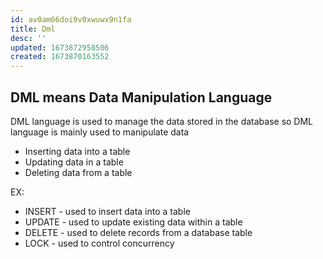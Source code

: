 ```yaml
---
id: av0am66doi9v0xwuwx9n1fa
title: Dml
desc: ''
updated: 1673872958506
created: 1673870163552
---
```


## DML means Data Manipulation Language

DML language is used to manage the data stored in the database so DML language is mainly used to manipulate data

- Inserting data into a table
- Updating data in a table
- Deleting data from a table

EX:

- INSERT - used to insert data into a table
- UPDATE - used to update existing data within a table
- DELETE - used to delete records from a database table
- LOCK - used to control concurrency
  